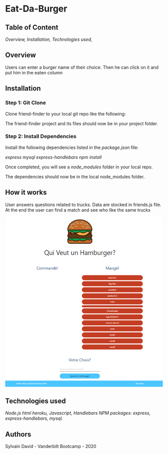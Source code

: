 # Eat-Da-Burger
## Table of Content ##
*Overview,*
*Installation,*
*Technologies used,*

## Overview ##
 Users can enter a burger name of their choice. Then he can click on it and put him in the eaten column

## Installation ##
### Step 1: Git Clone ###
Clone friend-finder to your local git repo like the following:

The friend-finder project and its files should now be in your project folder.

### Step 2: Install Dependencies ###
Install the following dependencies listed in the *package.json* file:

*express*
*mysql*
*express-handlebars*
*npm install*

Once completed, you will see a *node_modules* folder in your local repo.

The dependencies should now be in the local node_modules folder.

## How it works ##

User answers questions related to trucks. Data are stocked in friends.js file. At the end the user can find a match and see who like the same trucks

![](/public/assets/img/Burgers.gif)


## Technologies used ##
*Node.js*
*html*
*heroku,*
*Javascript,*
*Handlebars*
*NPM packages:* 
*express,* 
*express-handlebars,*
*mysql.*
   
  
## Authors ##
Sylvain David - Vanderbilt Bootcamp - 2020